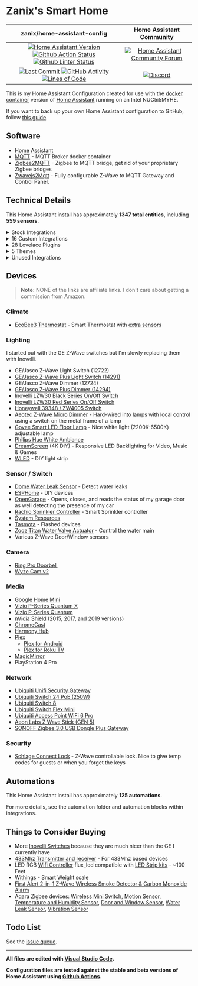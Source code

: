 # Zanix's Smart Home

| zanix/home-assistant-config | Home Assistant Community |
| :---: | :---: |
| [![Home Assistant Version][ha-version-shield]][ha-version] [![Github Action Status][github-build-status-shield]][github-build-status] [![Github Linter Status][github-linter-status-shield]][github-linter-status] | [![Home Assistant Community Forum][forum-shield]][forum] |
| [![Last Commit][github-last-commit]][github-master] [![GitHub Activity][commits-shield]][commits] [![Lines of Code][code-lines-shield]][code-link] | [![Discord][discord-shield]][discord] |

This is my Home Assistant Configuration created for use with the [docker container](https://www.home-assistant.io/docs/installation/docker/)
version of [Home Assistant][home-assistant] running on an Intel NUC5i5MYHE.

If you want to back up your own Home Assistant configuration to GitHub, follow [this guide](https://home-assistant.io/docs/ecosystem/backup/backup_github/).

## Software

- [Home Assistant][home-assistant]
- [MQTT](https://mosquitto.org) - MQTT Broker docker container
- [Zigbee2MQTT](https://zwave-js.github.io/zwavejs2mqtt) - Zigbee to MQTT bridge, get rid of your proprietary Zigbee bridges
- [Zwavejs2Mqtt](https://zwave-js.github.io/zwavejs2mqtt) - Fully configurable Z-Wave to MQTT Gateway and Control Panel.

## Technical Details

This Home Assistant install has approximately **1347 total entities**,
including **559 sensors**.

<details><summary>Stock Integrations</summary>

Since some integrations can only be enabled from within the UI, here is a list of integrations that are enabled via the Integrations UI on my Home Assistant.

### [Android TV](https://www.home-assistant.io/integrations/androidtv)

The androidtv platform allows you to control an Android TV device or Amazon Fire TV device

### [EcoBee](https://www.home-assistant.io/integrations/ecobee)

The ecobee integration lets you control and view sensor data from ecobee thermostats

(Connected via HomeKit Controller integration for local control)

### [ESPHome](https://www.home-assistant.io/integrations/esphome)

Connect ESPHome devices directly to Home Assistant with the native ESPHome API

### [Forecast.Solar](https://www.home-assistant.io/integrations/forecast_solar)

The Forecast.Solar service provides solar production forecasting for your solar panel system, based on historic averages combined with weather forecasting

### [Google Cast](https://www.home-assistant.io/integrations/cast)

Google Cast integration

### [HomeKit Controller](https://www.home-assistant.io/integrations/homekit_controller)

The HomeKit controller integration allows you to connect accessories with the "Works with HomeKit" logo to Home Assistant.

### [InfluxDB](https://www.home-assistant.io/integrations/influxdb)

The influxdb integration makes it possible to transfer all state changes to an external InfluxDB database

### [Internet Printing Protocol](https://www.home-assistant.io/integrations/ipp)

Read current data from your networked printer that supports the Internet Printing Protocol.

### [IQVIA](https://www.home-assistant.io/integrations/iqvia)

The iqvia sensor platform collects and displays allergy, asthma and disease information

### [Joaoapps Join](https://www.home-assistant.io/integrations/joaoapps_join)

The joaoapps_join integration exposes services from [Join](https://joaoapps.com/join)

### [Logitech Harmony](https://www.home-assistant.io/integrations/harmony)

The harmony remote platform allows you to control the state of your Harmony Hub Device

### [Mobile App](https://www.home-assistant.io/integrations/mobile_app)

The Mobile App integration allows Home Assistant mobile apps to easily integrate with Home Assistant.

### [MQTT](https://www.home-assistant.io/integrations/mqtt)

Allows extremely lightweight publish/subscribe messaging transport

### [Onkyo](https://www.home-assistant.io/integrations/onkyo)

The onkyo platform allows you to control a Onkyo, Integra and some recent Pioneer receivers

### [OpenGarage](https://www.home-assistant.io/integrations/opengarage)

The OpenGarage integration lets you control the open-source OpenGarage.io device

### [OpenWeatherMap](https://www.home-assistant.io/integrations/openweathermap)

The OpenWeatherMap weather integrations uses OpenWeatherMap as a source for current meteorological data for your location.

### [Plex](https://www.home-assistant.io/integrations/plex)

The plex integration allows you to connect to a Plex Media Server

### [Rachio](https://www.home-assistant.io/integrations/rachio)

The rachio platform allows you to control your Rachio irrigation system

### [Ring](https://www.home-assistant.io/integrations/ring)

The ring implementation allows you to integrate your Ring.com devices in Home Assistant

### [Roku](https://www.home-assistant.io/integrations/roku)

The Roku integration allows you to control a Roku device

### [Sony Playstation 4](https://www.home-assistant.io/integrations/ps4)

The PS4 integration allows you to control a Sony PlayStation 4 console

### [Spotify](https://www.home-assistant.io/integrations/spotify)

The Spotify media player integration allows you to control Spotify playback

### [Steam](https://www.home-assistant.io/integrations/steam_online)

The Steam integration will allow you to track the online status of public Steam accounts

### [Tasmota](https://www.home-assistant.io/integrations/tasmota)

This integration allows to control of Tasmota devices over MQTT

### [Ubiquiti UniFi](https://www.home-assistant.io/integrations/unifi)

The unifi integration allows you to connects to a UniFi controller and gather device tracking data

### [UPnP/IGD](https://www.home-assistant.io/integrations/upnp)

The upnp integration enables you to collect network statistics from your router such as bytes in/out and packets in/out, uptime, WAN IP address, and WAN connectivity status

### [Vizio SmartCast](https://www.home-assistant.io/integrations/vizio)

The vizio integration allows you to control SmartCast-compatible TVs and sound bars.

### [WLED](https://www.home-assistant.io/integrations/wled)

WLED is a fast and feature-rich implementation of an ESP8266/ESP32 webserver to control NeoPixel (WS2812B, WS2811, SK6812, APA102, and similar) LED's

### [Yamaha](https://www.home-assistant.io/integrations/yamaha)

The yamaha platform allows you to control Yamaha Network Receivers

### [Z-Wave JS](https://www.home-assistant.io/integrations/zwave_js)

The Z-Wave integration allows you to control a Z-Wave network via the [Z-Wave](https://zwave-js.github.io/zwavejs2mqtt) JS driver. This is the recommended Z-Wave integration for Home Assistant.

---

</details>

<details><summary>16 Custom Integrations</summary>

### [Browser Mod](https://github.com/thomasloven/hass-browser_mod) [v1.5.3]

🔹 A Home Assistant integration to turn your browser into a controllable entity - and also an audio player

### [Dreamscreen Service](https://github.com/J3n50m4t/Home-Assistant-DreamScreen-Service)

Home Assistant Service for sending commands to a Wifi enabled DreamScreen

Authors: [https://github.com/GregoryDosh](https://github.com/https://github.com/GregoryDosh).

### [Emporia Vue](https://github.com/magico13/ha-emporia-vue) [v0.7.3]

Home Assistant Integration for Emporia Vue Energy Monitor

Authors: [@magico13](https://github.com/magico13).

### [Fontawesome](https://github.com/thomasloven/hass-fontawesome) [v2.1.5]

🔹 Use icons from fontawesome in home-assistant

### [Generate Readme](https://github.com/custom-components/readme) [v0.5.0]

Use Jinja and data from Home Assistant to generate your README.md file

Authors: [@ludeeus](https://github.com/ludeeus).

### [Govee](https://github.com/LaggAt/hacs-govee) [v0.2.2]

A HACS repository for Govee light integration

Authors: [@LaggAt](https://github.com/LaggAt).

### [Home Assistant Community Store (HACS)](https://github.com/hacs/integration) [v1.25.5]

HACS gives you a powerful UI to handle downloads of all your custom needs.

Authors: [@ludeeus](https://github.com/ludeeus).

### [Helium Blockchain](https://github.com/rsnodgrass/hass-helium) [v0.3.8]

Helium blockchain sensors for Home Assistant

Authors: [@rsnodgrass](https://github.com/rsnodgrass).

### [Keymaster](https://github.com/FutureTense/keymaster) [v0.0.82]

Home Assistant integration for managing Z-Wave enabled locks

Authors: [@FutureTense](https://github.com/FutureTense), [@firstof9](https://github.com/firstof9), [@raman325](https://github.com/raman325).

### [Mail And Packages](https://github.com/moralmunky/Home-Assistant-Mail-And-Packages) [v0.3.4-2]

Home Assistant integration providing day of package counts and USPS informed delivery images.

Authors: [@moralmunky](https://github.com/moralmunky), [@firstof9](https://github.com/firstof9).

### [Openei](https://github.com/firstof9/ha-openei) [v0.1.7]

OpenEI integration for Home Assistant

Authors: [@firstof9](https://github.com/firstof9).

### [Sensor.Unifigateway](https://github.com/custom-components/sensor.unifigateway) [v0.3.3]

High level health status of UniFi Security Gateway devices via UniFi Controller

Authors: [@jchasey](https://github.com/jchasey).

### [Subaru (Hacs)](https://github.com/G-Two/homeassistant-subaru) [v0.6.2]

Subaru STARLINK custom component for Home Assistant.

Authors: [@G-Two](https://github.com/G-Two).

### [Ui Lovelace Minimalist](https://github.com/UI-Lovelace-Minimalist/UI) [v1.0.2]

UI-Lovelace-Minimalist is a "theme" for HomeAssistant

Authors: [@stokkie90](https://github.com/stokkie90).

### [Watchman](https://github.com/dummylabs/thewatchman) [v0.6.0]

Home Assistant custom integration to keep track of missing entities and services in your config files

Authors: [@dummylabs](https://github.com/dummylabs).

### [Webrtc Camera](https://github.com/AlexxIT/WebRTC) [v2.3.0]

Home Assistant custom component for viewing IP cameras RTSP stream in real time using WebRTC and MSE technology

Authors: [@AlexxIT](https://github.com/AlexxIT).

---

</details>

<details><summary>28 Lovelace Plugins</summary>

### [Apexcharts Card](https://github.com/RomRider/apexcharts-card) [v2.0.1]

📈 A Lovelace card to display advanced graphs and charts based on ApexChartsJS for Home Assistant

### [Auto Entities](https://github.com/thomasloven/lovelace-auto-entities) [v1.11.0]

🔹Automatically populate the entities-list of lovelace cards

### [Bar Card](https://github.com/custom-cards/bar-card) [v3.2.0]

Customizable Animated Bar card for Home Assistant Lovelace

### [Battery State Card / Entity Row](https://github.com/maxwroc/battery-state-card) [v2.1.1]

Battery state card for Home Assistant

### [Button Card](https://github.com/custom-cards/button-card) [v3.4.2]

❇️ Lovelace button-card for home assistant

### [Card Mod](https://github.com/thomasloven/lovelace-card-mod) [v3.1.5]

🔹 Add CSS styles to (almost) any lovelace card

### [Card Tools](https://github.com/thomasloven/lovelace-card-tools) [v11]

🔹A collection of tools for other lovelace plugins to use

### [Entity Attributes Card](https://github.com/custom-cards/entity-attributes-card) [v0.1.2]

Entity Attributes

### [Fold Entity Row](https://github.com/thomasloven/lovelace-fold-entity-row) [v2.2.0]

🔹 A foldable row for entities card, containing other rows

### [Ha Floorplan](https://github.com/ExperienceLovelace/ha-floorplan) [v1.0.31]

Bring new life to Home Assistant. By mapping entities to a SVG-object, you're able to control devices, show states, calling services - and much more. Add custom styling on top, to visualize whatever you can think of. Your imagination just become the new limit.

### [Kiosk Mode](https://github.com/NemesisRE/kiosk-mode) [v1.7.3]

🙈 Hides the Home Assistant header and/or sidebar

### [Layout Card](https://github.com/thomasloven/lovelace-layout-card) [v2.4.2]

🔹 Get more control over the placement of lovelace cards.

### [Mini Graph Card](https://github.com/kalkih/mini-graph-card) [v0.11.0]

Minimalistic graph card for Home Assistant Lovelace UI

### [Mini Media Player](https://github.com/kalkih/mini-media-player) [v1.16.4]

Minimalistic media card for Home Assistant Lovelace UI

### [Multiple Entity Row](https://github.com/benct/lovelace-multiple-entity-row) [v4.4.1]

Show multiple entity states and attributes on entity rows in Home Assistant's Lovelace UI

### [Mushroom](https://github.com/piitaya/lovelace-mushroom) [v2.0.0]

Mushroom Cards - Build a beautiful dashboard easily 🍄

### [Number Box](https://github.com/htmltiger/numberbox-card) [v3.12]

Replace input_number sliders with plus and minus buttons

### [Rgb Light Card](https://github.com/bokub/rgb-light-card) [v1.11.0]

💡 A Lovelace custom card for RGB lights

### [Simple Thermostat](https://github.com/nervetattoo/simple-thermostat) [v2.4.3]

A different take on the thermostat card for Home Assistant ♨️

### [Slider Button Card](https://github.com/custom-cards/slider-button-card) [v1.10.9]

A button card with integrated slider

### [Slider Entity Row](https://github.com/thomasloven/lovelace-slider-entity-row) [v17.2.1]

🔹 Add sliders to entity cards

### [Stack In Card](https://github.com/custom-cards/stack-in-card) [v0.2.0]

🛠 group multiple cards into one card without the borders

### [Sun Card](https://github.com/AitorDB/home-assistant-sun-card) [v0.1.4]

Home assistant sun card based on Google weather design

### [Template Entity Row](https://github.com/thomasloven/lovelace-template-entity-row) [v1.3.0]

🔹 Display whatever you want in an entities card row.

### [Time Picker Card](https://github.com/GeorgeSG/lovelace-time-picker-card) [v1.2.1]

🕰️ Time Picker Card for Home Assistant's Lovelace UI

### [Timer Bar Card](https://github.com/rianadon/timer-bar-card) [v1.18]

A progress bar display for Home Assistant timers

### [Uptime Card](https://github.com/dylandoamaral/uptime-card) [v0.11.1]

Minimalistic uptime card for Home Assistant Lovelace UI

### [Weather Card](https://github.com/bramkragten/weather-card) [v1.5.0]

Weather Card with animated icons for Home Assistant Lovelace

---

</details><details><summary>5 Themes</summary>

### [Midnight Theme](https://github.com/home-assistant-community-themes/midnight)

Midnight theme for Home Assistant

### [Mushroom Themes](https://github.com/piitaya/lovelace-mushroom-themes) [v0.0.2]

Additional themes for Lovelace Mushroom Cards 🍄

### [Noctis](https://github.com/aFFekopp/noctis) [v2.7]

🐵 Dark Blue Theme for Home Assistant

### [Noctis Grey](https://github.com/chaptergy/noctis-grey) [v1.3.3]

Dark Grey Theme for Home Assistant

### [Noctis Solarized](https://github.com/williamahartman/noctis-solarized)

Noctis theme made Solarized

---

</details>

<details><summary>Unused Integrations</summary>

This is a list of integrations that are currently disabled, but have not been removed because I think I still might use them someday.

### Python Zwave Fade

Fade Zwave lights over time. It's super buggy for short fades (< 60 seconds), more stable for longer fades.

[Forum Post](https://community.home-assistant.io/t/light-fade-in/35509/19) | [My Current Code](https://github.com/zanix/home-assistant-config/blob/master/python_scripts/zwave_fade.py)

---

</details>

## Devices

> **Note:** NONE of the links are affiliate links. I don't care about getting a commission from Amazon.

### Climate

- [EcoBee3 Thermostat](https://www.amazon.com/dp/B00ZIRV39M) - Smart Thermostat with [extra sensors](https://www.amazon.com/dp/B00NXRYOIQ/)

### Lighting

I started out with the GE Z-Wave switches but I'm slowly replacing them with Inovelli.

- GE/Jasco Z-Wave Light Switch (12722)
- [GE/Jasco Z-Wave Plus Light Switch (14291)](https://www.amazon.com/dp/B01M1AHC3R)
- GE/Jasco Z-Wave Dimmer (12724)
- [GE/Jasco Z-Wave Plus Dimmer (14294)](https://www.amazon.com/dp/B006LQFHN2)
- [Inovelli LZW30 Black Series On/Off Switch](https://inovelli.com/black-series-on-off-switch-z-wave/)
- [Inovelli LZW30 Red Series On/Off Switch](https://inovelli.com/red-series-on-off-switch-z-wave/)
- [Honeywell 39348 / ZW4005 Switch](https://www.amazon.com/Honeywell-Interchangeable-Repeater-Extender-Required/dp/B07B3LY1SJ)
- [Aeotec Z-Wave Micro Dimmer](https://www.amazon.com/dp/B00IRI1CEK) - Hard-wired into lamps with local control using a switch on the metal frame of a lamp
- [Govee Smart LED Floor Lamp](https://www.amazon.com/gp/product/B097T5YFZ3) - Nice white light (2200K-6500K) adjustable lamp
- [Philips Hue White Ambiance](https://www.amazon.com/gp/product/B0753H5GKN)
- [DreamScreen](https://www.dreamscreentv.com/) (4K DIY) - Responsive LED Backlighting for Video, Music & Games
- [WLED](https://github.com/Aircoookie/WLED) - DIY light strip

### Sensor / Switch

- [Dome Water Leak Sensor](https://www.amazon.com/gp/product/B01LXR0B8Q/) - Detect water leaks
- [ESPHome](https://esphome.io) - DIY devices
- [OpenGarage](https://opengarage.io) - Opens, closes, and reads the status of my garage door as well detecting the presence of my car
- [Rachio Sprinkler Controller](https://www.amazon.com/dp/B01D1NMLJU) - Smart Sprinkler controller
- [System Resources](https://www.home-assistant.io/integrations/systemmonitor)
- [Tasmota](https://tasmota.github.io/docs/) - Flashed devices
- [Zooz Titan Water Valve Actuator](https://www.thesmartesthouse.com/products/zooz-z-wave-plus-700-series-titan-water-valve-actuator-zac36) - Control the water main
- Various Z-Wave Door/Window sensors

### Camera

- [Ring Pro Doorbell](https://www.amazon.com/gp/product/B01DM6BDA4)
- [Wyze Cam v2](https://www.amazon.com/dp/B09XJ36RP2)

### Media

- [Google Home Mini](https://store.google.com/us/product/google_nest_mini)
- [Vizio P-Series Quantum X](https://www.vizio.com/en/tv/p-series-quantum-x)
- [Vizio P-Series Quantum](https://www.vizio.com/en/tv/p-series-quantum)
- [nVidia Shield](https://www.nvidia.com/en-us/shield/) (2015, 2017, and 2019 versions)
- [ChromeCast](https://www.google.com/chromecast/)
- [Harmony Hub](https://www.logitech.com/en-us/products/harmony/harmony-hub.html)
- [Plex](https://plex.tv)
  - [Plex for Android](https://play.google.com/store/apps/details?id=com.plexapp.android)
  - [Plex for Roku TV](https://channelstore.roku.com/details/13535/plex)
- [MagicMirror](https://magicmirror.builders)
- PlayStation 4 Pro

### Network

- [Ubiquiti Unifi Security Gateway](https://store.ui.com/products/unifi-security-gateway)
- [Ubiquiti Switch 24 PoE (250W)](https://store.ui.com/collections/unifi-network-switching/products/unifiswitch-24-250w)
- [Ubiquiti Switch 8](https://store.ui.com/collections/unifi-network-switching/products/unifi-switch-8)
- [Ubiquiti Switch Flex Mini](https://store.ui.com/collections/unifi-network-switching/products/usw-flex-mini)
- [Ubiquiti Access Point WiFi 6 Pro](https://store.ui.com/collections/unifi-network-wireless/products/unifi-ap6-professional)
- [Aeon Labs Z Wave Stick (GEN 5)](https://www.amazon.com/dp/B00X0AWA6E)
- [SONOFF Zigbee 3.0 USB Dongle Plus Gateway](https://sonoff.tech/product/diy-smart-switch/sonoff-dongle-plus/)

### Security

- [Schlage Connect Lock](https://www.amazon.com/gp/product/B00OV49YXU) - Z-Wave controllable lock. Nice to give temp codes for guests or when you forget the keys

## Automations

This Home Assistant install has approximately **125 automations**.

For more details, see the automation folder and automation blocks within integrations.

## Things to Consider Buying

- More [Inovelli Switches](https://inovelli.com/products/switches/) because they are much nicer than the GE I currently have
- [433Mhz Transmitter and receiver](https://www.amazon.com/dp/B00M2CUALS) - For 433Mhz based devices
- LED RGB [Wifi Controller](https://www.amazon.com/dp/B01JZ2SI6Q) flux_led compatible with [LED Strip kits](https://www.amazon.com/dp/B01CUILC3I) - ~100 Feet
- [Withings](https://www.amazon.com/dp/B01F3LJ2RW) - Smart Weight scale
- [First Alert 2-in-1 Z-Wave Wireless Smoke Detector & Carbon Monoxide Alarm](https://www.amazon.com/gp/product/B00KMHXFAI)
- Aqara Zigbee devices: [Wireless Mini Switch](https://www.amazon.com/gp/product/B07D19YXND/), [Motion Sensor](https://www.amazon.com/gp/product/B07D1CRRVF/), [Temperature and Humidity Sensor](https://www.amazon.com/gp/product/B07D37FKGY/), [Door and Window Sensor](https://www.amazon.com/gp/product/B07D37VDM3/), [Water Leak Sensor](https://www.amazon.com/gp/product/B07D39MSZS/), [Vibration Sensor](https://www.amazon.com/gp/product/B07PJT939B/)

## Todo List

See the [issue queue](https://github.com/zanix/home-assistant-config/issues).

---

**All files are edited with [Visual Studio Code](https://code.visualstudio.com).**

**Configuration files are tested against the stable and beta versions of Home Assistant using [Github Actions](https://github.com/zanix/home-assistant-config/actions).**

[home-assistant]: https://home-assistant.io

[ha-version]: https://www.home-assistant.io/blog/categories/release-notes/
[ha-version-shield]: https://img.shields.io/badge/2022.6.7-333333?logo=home%20assistant

[github-last-commit]: https://img.shields.io/github/last-commit/zanix/home-assistant-config.svg?logo=github&logoColor=838B95
[github-master]: https://github.com/zanix/home-assistant-config/commits/master

[commits-shield]: https://img.shields.io/github/commit-activity/m/zanix/home-assistant-config.svg?logo=github&logoColor=838B95
[commits]: https://github.com/zanix/home-assistant-config/commits/master

[github-build-status-shield]: https://github.com/zanix/home-assistant-config/actions/workflows/build.yaml/badge.svg
[github-build-status]: https://github.com/zanix/home-assistant-config/actions/workflows/build.yaml
[github-linter-status-shield]: https://github.com/zanix/home-assistant-config/actions/workflows/linters.yaml/badge.svg
[github-linter-status]: https://github.com/zanix/home-assistant-config/actions/workflows/linters.yaml

[code-lines-shield]: https://img.shields.io/badge/lines%20of%20code-unknown-informational
[code-link]: https://github.com/zanix/home-assistant-config/pulse

[forum-shield]: https://img.shields.io/discourse/topics?color=46B4ED&label=community&logo=discourse&logoColor=46B4ED&server=https%3A%2F%2Fcommunity.home-assistant.io
[forum]: https://community.home-assistant.io

[discord-shield]: https://img.shields.io/discord/330944238910963714.svg?logo=discord&color=7289da
[discord]: https://discord.gg/c5DvZ4e

[stars-shield]: https://img.shields.io/github/stars/zanix/home-assistant-config.svg?style=social&label=Stars
[forks-shield]: https://img.shields.io/github/forks/zanix/home-assistant-config.svg?style=social&label=Forks
[watchers-shield]: https://img.shields.io/github/watchers/zanix/home-assistant-config.svg?style=social&label=Watchers